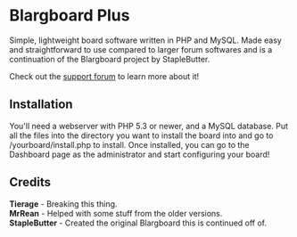 # Blargboard Plus
Simple, lightweight board software written in PHP and MySQL. Made easy and straightforward to use compared to larger forum softwares and is a continuation of the Blargboard project by StapleButter.

Check out the [support forum](http://tierage.net/board) to learn more about it!

## Installation
You'll need a webserver with PHP 5.3 or newer, and a MySQL database. Put all the files into the directory you want to install the board into and go to /yourboard/install.php to install. Once installed, you can go to the Dashboard page as the administrator and start configuring your board!

## Credits
**Tierage** - Breaking this thing.  
**MrRean** - Helped with some stuff from the older versions.  
**StapleButter** - Created the original Blargboard this is continued off of.  
